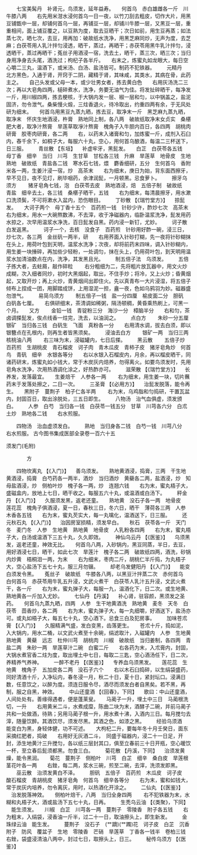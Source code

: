 <!-- { "loadSidebar": true } -->
　　七宝美髯丹　补肾元，鸟须发，延年益寿。　　何首乌　赤白雄雌各一斤　川牛膝八两　　右先用米泔水浸何首乌一日一夜，以竹刀刮去粗皮，切作大片，用黑豆铺甑中一层，却铺何首乌一层，再铺豆一层，却铺川牛膝一层，又黑豆一层，重重相间，面上铺豆覆之，以豆熟为度，取去豆晒干；次日如前，用生豆再蒸；如法蒸七次，晒七次，去豆，用再加：破故纸水洗净，用黑芝麻同炒，无声为度，去芝麻；白茯苓用人乳汁拌匀浸透，晒干，蒸过，再晒干；赤茯苓用黑牛乳汁拌匀，浸透晒干，蒸过再晒干；菟丝子用酒浸一宿，洗去土，晒干，蒸三次，晒三次；当归身用净身去头尾，酒洗过；枸杞子各半斤。　　右末之，炼蜜丸如龙眼大，每日空心嚼二三丸，温酒下，或米汤、白汤、盐汤皆可。制药不犯铁器。
　　元精丹　北方黑色，入通于肾，开窍于二阴，藏精于肾，其味咸，其类水，其病在骨，此药主之。　　自己头发或父母一本，或少壮男女者，拣去黄白色　　右用灰汤洗二三次；再以大皂角四两，槌碎煮水，洗净，务要无油气为佳。将发扯碎晒干，每净发一斤，用川椒四两，拣去梗核，于大锅内发一层、椒一层和匀，以中锅盖之，盐泥固济，勿令泄气。桑柴慢火煅，三炷香退火，待冷取出，约重四两有余，于无风处研为细末。　　何首乌用黑豆九蒸九晒，拣去豆，取净末一斤　黑芝麻九蒸九晒，取净末　怀庆生地酒浸，杵膏　熟地同上制，各八两　破故纸取净末女贞实　桑椹肥大者，取净汁熬膏　旱莲草取凈汁熬膏　槐角子入牛胆内百日，各四两　胡桃肉研膏　胶枣肉研膏，各二两　　右，以药末入诸膏和匀，加炼蜜一斤，成剂入石臼内，舂千余下，如桐子大，每服六十丸，空心，用何首乌酿酒，每温二三杯送下，日三服。
　　青丝散 【东垣】 　补虚牢牙，黑髭发。　　白芷　白茯苓各五钱　母丁香　细辛　当归　川芎　生甘草　甘松各三钱　升麻　旱莲草　地骨皮　生地熟地　破故纸　青盐各二钱　寒水石七钱，煨　麝香细研，五分　生何首乌　香附米各一两，生姜汁浸一宿，炒　高茶末　　右为细末，庚日为始，背东面西擦牙，早不见日，夜不见灯，刷毕咽药，余津润髭，一月顿黑。忌食萝卜。
　　擦牙乌须方
　　猪牙皂角七钱，泡　白茯苓去皮　熟地酒浸，焙　五倍子制　破故纸　青盐　细辛去土，各三钱　桑椹子晒干，五钱　　右为细末，每清晨擦牙，用水漱口洗须鬓，不可将漱水入盆内，恐伤眼目。
　　丁砂散 【《瑞竹堂方》】 　掠髭发。　　大诃子两个　母丁香十五个　百药煎一钱　针砂少许，酢炒七次　高茶末　　右为细末，用水一大碗熬数沸，不去滓，收于净磁器内，临卧温浆洗净，髭发用药水掠之，次早用温浆水净洗，百日髭发自黑。药内浸一新钉，尤妙。
　　诃子散　白发返黑。
　　诃子一个，去核　没食子　百药煎　针砂用好酢一碗，浸三日，炒七次，各三两　金丝矾一两半，研　　右用荞面入针砂打糊，先一夜将针砂糊抹在头上，用荷叶包到天明，温浆水洗净；次夜，却将前药末四味，调入针砂糊内，用生姜一块捶碎，再加些少轻粉，一处调匀，抹在头上，仍用荷叶包，到天明用温浆水加清油数点在内，洗净，其发黑且光。
　　制五倍子法　乌须发。
　　五倍子拣大者，去蛀屑，敲作碎粒
　　右分粗细为二，先将粗片放瓦器中，用文火炒成糊，次入细者同炒，初时大黑烟起，取出，不住手炒；将冷，又上火炒；昏黄烟起，又取开炒；再上火炒，青黄烟间出即住火。先以真青布一大片浸湿，将五倍子倾布上捏成一团，用脚踏成饼，上用湿泥一担，盦一夜，色如乌鸦羽为妙。磁器盛勿泄气。
　　易简乌须方
　　制五倍子一钱　盐一分四厘　榆皮面二分　胆矾　白矾各七厘。　　右俱研细末，茶清调如稀粥，隔汤顿稠，黄昏乘热刷上，可黑一个月。　　又方
　　金铅一钱　青锭粉三分　海沙一分　樟脑半分　　右和匀，茶卤调搽髭发，俟点线香一炷完，洗去，以油润之。
　　点白方
　　朱砂一分五厘　银矿　当归各三钱　白矾生　飞面　真粉各一分　　右用清水调，拔去白须，即以银簪点在孔根内，则再生者皆黑须矣。
　　浸油去白方
　　银矿一两　当归三两　核桃油八两
　　右三味为末，浸磁罐内，七日后搽。
　　黑云散
　　五倍子炒　百药煎　生胡桃皮　青石榴皮　诃子肉　青木瓜皮　青柿子皮　猪牙皂角炒　何首鸟　青矾　细辛　水银各等分　　右以水银入石榴皮内，月余，再以榴皮晒干，同诸药研末，炼蜜丸如小钱大，常于木炭灰内焙养，勿得离火。如要鸟须发时，先用皂角水洗净，次用热酒调化涂之，好热酢亦可。
　　滋荣散 【《瑞竹堂方》】 　长养发，发落最宜。　　生姜焙干　人参各一两
　　右为细末，用生姜一块，切片蘸药末于发落处擦之，二日一次。
　　三圣膏 【《必用方》】 　治髭发脱落，能令再生。　　黑附子　蔓荆子　柏子仁各半两
　　右为末，乌鸡脂和匀捣研，干置瓦盆内，封固百日，取出涂脱处，三五日即生。
　　八物汤　治气血俱虚，须发颁白。
　　人参　白芍　当归各一钱　白茯苓一钱五分　甘草　川芎各六分　白朮土炒　熟地各二钱　　右水煎服。

　　四物汤　治血虚须发白。
　　熟地　当归身各二钱　白芍一钱　川芎八分　　右水煎服。
古今图书集成医部全录卷一百六十五

须发门(毛附)

　　　　方

　　四物坎离丸 【《入门》】 　善乌须发。　　熟地黄酒浸，捣膏，三两　干生地黄酒浸，捣膏　白芍药各一两半，酒炒　当归酒炒　黄蘗各二两，盐酒浸，炒　知母盐酒浸，炒　侧柏叶炒　槐子各一两，炒　连翘六钱　　右为末，蜜丸梧子大，盛磁盒内，放地上七日，晒干收之。每服五六十丸，或温酒或白汤下。
　　秤金丹 【《入门》】 　久服须发黑，返老还童。　　熟地黄　没石子各一两　地骨皮　莲花蕊　槐角子俱酒浸，夏一日，春秋三日，冬六日，晒干　薄荷各三两　人参　木香各五钱　　右为末，蜜丸芡实大，每一丸噙化，温酒送下，日三服。
　　还元秋石丸 【《入门》】 　治因房室损精，须发早白。　　秋石　茯苓各一斤　天门冬　麦门冬　人参　生地黄　熟地黄　地骨皮　人乳粉各四两　　右为末，蜜丸梧子大，白汤或温酒下三五十丸，久久即效。
　　神仙乌云丹 【《医鉴》】 　乌须黑发，返老还童，神效无比。　　何首乌八两，入砂锅内，黑豆同蒸，半日，去豆，用好酒浸七日，晒干，如此七次　旱莲汁　槐子各二两　破故纸四两，酒洗，砂锅内炒黄　梧桐泪一两，为末　　右为细末，枣肉二斤，胡桃仁半斤捣，为丸梧子大，空心盐汤下五七十丸，服三月勿辍。
　　却老乌发健阳丹 【《入门》】 　能变白须发令黑。　　菟丝子　破故纸　牛膝各八两，以黑豆汁拌蒸二次　赤何首乌　白何首乌　赤茯苓用牛乳五升浸，文武火煮干　白茯苓人乳汁五升浸，文武火煮干，各一斤　　右为末，蜜丸弹子大，每服一九，温酒化下，日二次。或生地黄、熟地黄各一斤加入尤妙。
　　七仙丹 【丹溪】 　补心肾，驻容颜，黑须发之圣药。　　何首乌九蒸九晒，四两　人参　生干地黄酒洗　熟地黄　麦冬　天冬　白茯苓　茴香炒，各二两　　右为末，蜜丸弹子大，每一丸细嚼，好酒送下，盐汤亦可。或丸如梧子大，每五七十丸，空心酒下。忌食三白及犯房事。
　　加味苍朮膏 【《入门》】 　久服精满气盛，发白变黑，齿落更生。　　苍朮十斤，捣如泥，入大锅内，用水二桶，以文武火煮至十余碗，绢滤取汁，入磁罐内　人参　生地黄　熟地黄　黄蘗　远志　杜仲川芎　胡桃肉　川椒　破故纸　当归姜制，各四两　青盐二两　朱砂一两　旱莲草汁二碗　白蜜二斤　　右各药为末，入朮膏内，封固，大锅水煮官香二炷为度，取出埋土中七日，每取二三匙，空心酒汤任下，日二次，养精养气养神。
　　一醉不老丹 【《医鉴》】 　专养血乌须黑发。　　莲花蕊　生地黄　槐角子　五加皮各二两　没石子六个　　右以木石臼捣碎，以生绢袋盛药，同好清酒十斤，入净坛内，春冬浸一月，秋二十日，夏十日，紧封坛口。浸满日数，任意饮之，以醉为度。须连日服令尽，酒尽而须发白者自黑矣。若不黑，再制，服之自黑，神效。
　　中山还童酒 【《回春》，下同】 　歌曰：中山还童酒，人间处处有。善缘得遇者，便是蓬莱叟。　　马蔺子一升，埋土中三日　马蔺根洗切，一升　　右用黄米二斗，水煮成糜，陈曲二块为末，酒酵子二碗，并前马蔺子共和一处做酒，待熟；另用马蔺子根一升，用水煮十沸，入酒内三日。每月搅匀去滓，随量饮醉。其酒饮尽，须发尽黑。其酒之色，如漆之黑。
　　经验乌须酒　能变白为黑，身轻体健，功不可述。　　大枸杞二升，要每年冬十月壬癸日，面东采摘红肥者，捣破　　右用好无灰酒二斗，　同盛于磁器内，浸二十一日足，开封，添生地黄汁三升搅匀，各以纸三层封其口，俱至立春前三十日开瓶，空心暖饮一杯，至立春后髭须都黑。勿食三白。
　　菊花散 【丹溪，下同】 　治须发黄燥，能令黑润。　　菊花　蔓荆子　侧柏叶　川芎　白芷　细辛　桑白皮　旱莲根茎花叶各一两　　右銼，每二两，浆水三碗，煎至二碗，去滓，洗须发即黑。
　　巫云散　治须发黄白不泽。
　　胆矾　五倍子　百药煎　木瓜皮　诃子皮　酸石榴皮　青胡桃皮　猪牙皂角　何首乌　细辛各等分　　右为末，蜜和如钱大，常于炭灰内培养，勿令离灰，用时，以热酒化开涂之。
　　二仙丸 【《医鉴》】 　治发脱落神效。　　侧柏叶焙干，八两　当归全身四两
　　右不犯铁器为末，水糊和丸梧子大，酒或盐汤下五七十丸，日再。
　　生秃乌云油 【《类聚》，下同】 　能生须发。　　川椒　白芷　川芎各一两　蔓荆子　零陵香　附子各五钱　　右为粗末，入绢袋，浸香油一斤半，过二十一日，取油擦头上，即生新发。
　　金珠绿云油　能生发。
　　蔓荆子　没石子　(艹蹢)(艹躅)花　诃子皮　白芷　沉香　附子　防风　覆盆子　生地　零陵香　芒硝　旱莲草　丁香各一钱半　卷柏三钱　　右銼，袋盛浸清油八两中，封过七日，取擦头上，日三。
　　秘传乌须方 【《医鉴》】
